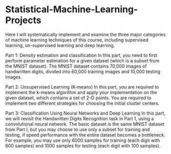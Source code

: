 # Statistical-Machine-Learning-Projects

Here I will systematically implement and examine the three major categories of machine learning techniques of this course, including supervised learning, un-supervised learning and deep learning.

Part 1: Density estimation and classification In this part, you need to first perform parameter estimation for a given dataset (which is a subset from the MNIST dataset). The MNIST dataset contains 70,000 images of handwritten digits, divided into 60,000 training images and 10,000 testing images.

Part 2: Unsupervised Learning (K-means) In this part, you are required to implement the k-means algorithm and apply your implementation on the given dataset, which contains a set of 2-D points. You are required to implement two different strategies for choosing the initial cluster centers.

Part 3: Classification Using Neural Networks and Deep Learning In this part, we will revisit the Handwritten Digits Recognition task in Part 1, using a convolutional neural network. The basic dataset is the same MNIST dataset from Part I, but you may choose to use only a subset for training and testing, if speed performance with the entire dataset becomes a bottleneck. For example, you may use only 6000 samples for training (each digit with 600 samples) and 1000 samples for testing (each digit with 100 samples).
